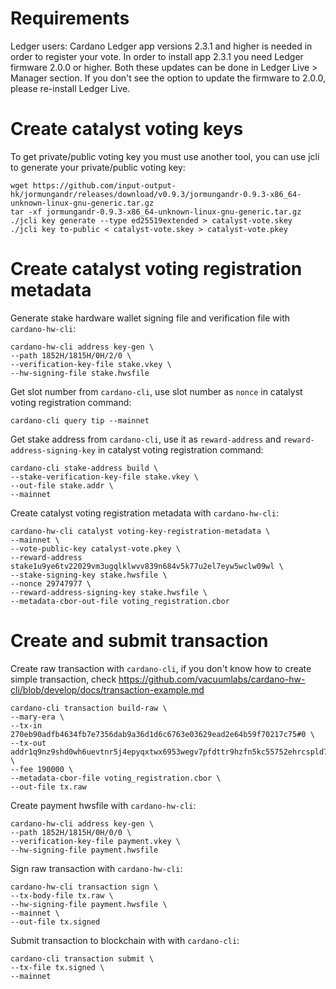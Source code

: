 # Requirements
Ledger users: Cardano Ledger app versions 2.3.1 and higher is needed in order to register your vote. In order to install app 2.3.1 you need Ledger firmware 2.0.0 or higher. Both these updates can be done in Ledger Live > Manager section. If you don't see the option to update the firmware to 2.0.0, please re-install Ledger Live.

# Create catalyst voting keys
To get private/public voting key you must use another tool, you can use jcli to generate your private/public voting key:
```
wget https://github.com/input-output-hk/jormungandr/releases/download/v0.9.3/jormungandr-0.9.3-x86_64-unknown-linux-gnu-generic.tar.gz
tar -xf jormungandr-0.9.3-x86_64-unknown-linux-gnu-generic.tar.gz
./jcli key generate --type ed25519extended > catalyst-vote.skey
./jcli key to-public < catalyst-vote.skey > catalyst-vote.pkey
```

# Create catalyst voting registration metadata
Generate stake hardware wallet signing file and verification file with `cardano-hw-cli`:
```
cardano-hw-cli address key-gen \
--path 1852H/1815H/0H/2/0 \
--verification-key-file stake.vkey \
--hw-signing-file stake.hwsfile
```

Get slot number from `cardano-cli`, use slot number as `nonce` in catalyst voting registration command:
```
cardano-cli query tip --mainnet
```

Get stake address from `cardano-cli`, use it as `reward-address` and `reward-address-signing-key` in catalyst voting registration command:
```
cardano-cli stake-address build \
--stake-verification-key-file stake.vkey \
--out-file stake.addr \
--mainnet
```

Create catalyst voting registration metadata with `cardano-hw-cli`:
```
cardano-hw-cli catalyst voting-key-registration-metadata \
--mainnet \
--vote-public-key catalyst-vote.pkey \
--reward-address stake1u9ye6tv22029vm3ugqlklwvv839n684v5k77u2el7eyw5wclw09wl \
--stake-signing-key stake.hwsfile \
--nonce 29747977 \
--reward-address-signing-key stake.hwsfile \
--metadata-cbor-out-file voting_registration.cbor
```

# Create and submit transaction
Create raw transaction with `cardano-cli`, if you don't know how to create simple transaction, check https://github.com/vacuumlabs/cardano-hw-cli/blob/develop/docs/transaction-example.md
```
cardano-cli transaction build-raw \
--mary-era \
--tx-in 270eb90adfb4634fb7e7356dab9a36d1d6c6763e03629ead2e64b59f70217c75#0 \
--tx-out addr1q9nz9shd0wh6uevtnr5j4epyqxtwx6953wegv7pfdttr9hzfn5kc55752ehrcspld7ucc0zt8502efdaac4nlajgagasayc3u9+1810000 \
--fee 190000 \
--metadata-cbor-file voting_registration.cbor \
--out-file tx.raw
```

Create payment hwsfile with `cardano-hw-cli`:
```
cardano-hw-cli address key-gen \
--path 1852H/1815H/0H/0/0 \
--verification-key-file payment.vkey \
--hw-signing-file payment.hwsfile
```

Sign raw transaction with `cardano-hw-cli`:
```
cardano-hw-cli transaction sign \
--tx-body-file tx.raw \
--hw-signing-file payment.hwsfile \
--mainnet \
--out-file tx.signed
```

Submit transaction to blockchain with with `cardano-cli`:
```
cardano-cli transaction submit \
--tx-file tx.signed \
--mainnet
```